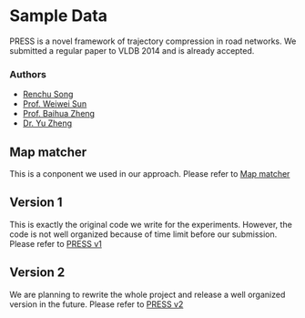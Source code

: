Sample Data
=====


PRESS is a novel framework of trajectory compression in road networks. We submitted a regular paper to VLDB 2014 and is already accepted.

### Authors
* [Renchu Song](http://www.songrenchu.com)
* [Prof. Weiwei Sun](http://homepage.fudan.edu.cn/wwsun/)
* [Prof. Baihua Zheng](http://www.mysmu.edu/faculty/bhzheng/)
* [Dr. Yu Zheng](http://research.microsoft.com/en-us/people/yuzheng/)

## Map matcher
This is a conponent we used in our approach. Please refer to [Map matcher](https://github.com/RenchuSong/PRESS/tree/master/map%20matcher)

## Version 1
This is exactly the original code we write for the experiments. However, the code is not well organized because of time limit before our submission. Please refer to [PRESS v1](https://github.com/RenchuSong/PRESS/tree/master/v1)

## Version 2
We are planning to rewrite the whole project and release a well organized version in the future. Please refer to [PRESS v2](https://github.com/RenchuSong/PRESS/tree/master/v2)
